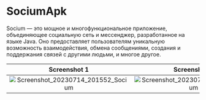 # SociumApk
<p>Socium — это мощное и многофункциональное приложение, объединяющее социальную сеть и мессенджер, разработанное на языке Java. Оно предоставляет пользователям уникальную возможность взаимодействия, обмена сообщениями, создания и поддержания связей с другими людьми, и многое другое.</p>

| Screenshot 1 | Screenshot 2 |
| :---: | :---: |
| ![Screenshot_20230714_201552_Socium](https://github.com/zhuzhavladislav/SociumApk/assets/90103339/d003bf9a-f254-4add-b4b9-d8457e80bcd9) | ![Screenshot_20230714_201611_Socium](https://github.com/zhuzhavladislav/SociumApk/assets/90103339/12d7dc2c-9afc-4494-98d6-0271cc754dce) |




